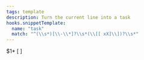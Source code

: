 ```yaml
---
tags: template
description: Turn the current line into a task
hooks.snippetTemplate:
  name: "task"
  match: "^(\\s*)[\\-\\*]?\\s*(\\[[ xX]\\])?\\s*"
---
```

$1* [ ] 